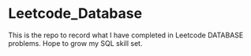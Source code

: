 # Leetcode_Database
This is the repo to record what I have completed in Leetcode DATABASE problems. Hope to grow my SQL skill set.
